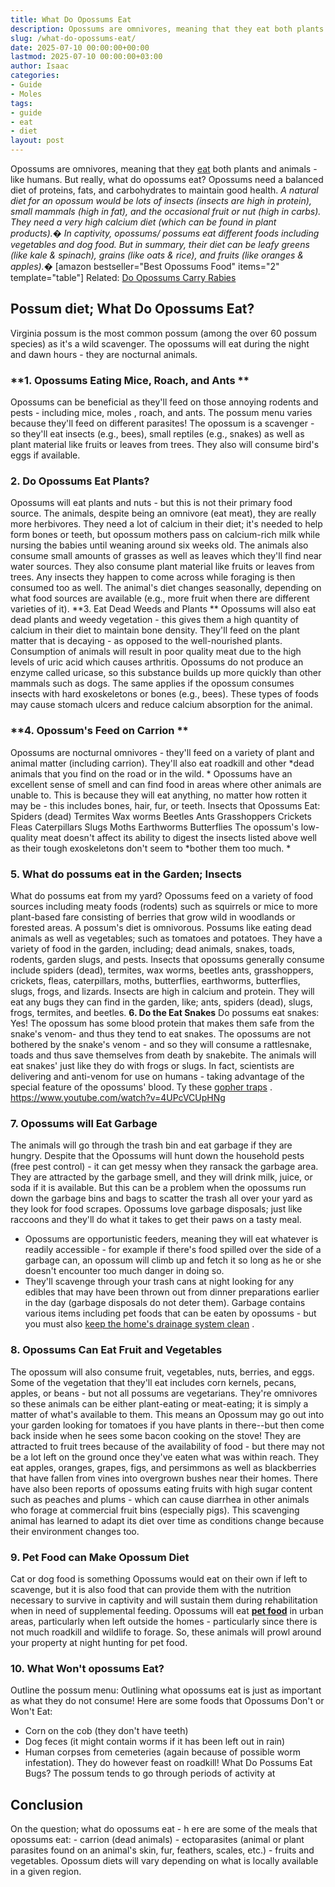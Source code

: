 ```yaml
---
title: What Do Opossums Eat
description: Opossums are omnivores, meaning that they eat both plants and animals - like humans. But really, what do opossums eat? Opossums need a balanced diet of...
slug: /what-do-opossums-eat/
date: 2025-07-10 00:00:00+00:00
lastmod: 2025-07-10 00:00:00+03:00
author: Isaac
categories:
- Guide
- Moles
tags:
- guide
- eat
- diet
layout: post
---
```

Opossums are omnivores, meaning that they [eat](https://pestpolicy.com/do-cats-eat-lizards/) both plants and animals - like humans. But really, what do opossums eat? Opossums need a balanced diet of proteins, fats, and carbohydrates to maintain good health.
*A natural diet for an opossum would be lots of insects (insects are high in protein), small mammals (high in fat), and the occasional fruit or nut (high in carbs). They need a very high calcium diet (which can be found in plant products).�*
*In captivity, opossums/ possums eat different foods including vegetables and dog food. But in summary, their diet can be leafy greens (like kale & spinach), grains (like oats & rice), and fruits (like oranges & apples).�*
[amazon bestseller="Best Opossums Food" items="2" template="table"]
Related:
[Do Opossums Carry Rabies](https://pestpolicy.com/do-opossums-carry-rabies/)
## Possum diet; What Do Opossums Eat?
Virginia possum is the most common possum (among the over 60 possum species) as it's a wild scavenger. The opossums will eat during the night and dawn hours - they are nocturnal animals.
### **1. Opossums Eating Mice, Roach, and Ants **
Opossums can be beneficial as they'll feed on those annoying rodents and pests - including mice,
moles
, roach, and ants. The possum menu varies because they'll feed on different parasites!
The opossum is a scavenger - so they'll eat insects (e.g., bees), small reptiles (e.g., snakes) as well as plant material like fruits or leaves from trees. They also will consume bird's eggs if available.
### 2. Do Opossums Eat Plants?
Opossums will eat plants and nuts - but this is not their primary food source. The animals, despite being an omnivore (eat meat), they are really more herbivores.
They need a lot of calcium in their diet; it's needed to help form bones or teeth, but opossum mothers pass on calcium-rich milk while nursing the babies until weaning around six weeks old.
The animals also consume small amounts of grasses as well as leaves which they'll find near water sources. They also consume plant material like fruits or leaves from trees.
Any insects they happen to come across while foraging is then consumed too as well. The animal's diet changes seasonally, depending on what food sources are available (e.g., more fruit when there are different varieties of it).
**3. Eat Dead Weeds and Plants **
Opossums will also eat dead plants and weedy vegetation - this gives them a high quantity of calcium in their diet to maintain bone density. They'll feed on the plant matter that is decaying - as opposed to the well-nourished plants.
Consumption of animals will result in poor quality meat due to the high levels of uric acid which causes arthritis. Opossums do not produce an enzyme called uricase, so this substance builds up more quickly than other mammals such as dogs.
The same applies if the opossum consumes insects with hard exoskeletons or bones (e.g., bees). These types of foods may cause stomach ulcers and reduce calcium absorption for the animal.
### **4. Opossum's Feed on Carrion **
Opossums are nocturnal omnivores - they'll feed on a variety of plant and animal matter (including carrion). They'll also eat roadkill and other
*dead animals that you find on the road or in the wild. *
Opossums have an excellent sense of smell and can find food in areas where other animals are unable to. This is because they will eat anything, no matter how rotten it may be - this includes bones, hair, fur, or teeth.
Insects that Opossums Eat: Spiders (dead) Termites Wax worms Beetles Ants Grasshoppers Crickets Fleas Caterpillars Slugs Moths Earthworms Butterflies
The opossum's low-quality meat doesn't affect its ability to digest the insects listed above well as their tough exoskeletons don't seem to
*bother them too much. *
### 5. What do possums eat in the Garden; Insects
What do possums eat from my yard? Opossums feed on a variety of food sources including meaty foods (rodents) such as squirrels or mice to more plant-based fare consisting of berries that grow wild in woodlands or forested areas.
A possum's diet is omnivorous. Possums like eating dead animals as well as vegetables; such as tomatoes and potatoes. They have a variety of food in the garden, including; dead animals, snakes, toads, rodents, garden slugs, and pests.
Insects that opossums generally consume include spiders (dead), termites, wax worms, beetles ants, grasshoppers, crickets, fleas, caterpillars, moths, butterflies, earthworms, butterflies, slugs, frogs, and lizards.
Insects are high in calcium and protein. They will eat any bugs they can find in the garden, like; ants, spiders (dead), slugs, frogs, termites, and beetles.
**6. Do the Eat Snakes**
Do possums eat snakes: Yes! The opossum has some blood protein that makes them safe from the snake's venom- and thus they tend to eat snakes.
The opossums are not bothered by the snake's venom - and so they will consume a rattlesnake, toads and thus save themselves from death by snakebite. The animals will eat snakes' just like they do with frogs or slugs.
In fact, scientists are delivering and anti-venom for use on humans - taking advantage of the special feature of the opossums' blood. Ty these
[gopher traps](https://pestpolicy.com/best-gopher-traps/)
.
https://www.youtube.com/watch?v=4UPcVCUpHNg
### **7. Opossums will Eat Garbage**
The animals will go through the trash bin and eat garbage if they are hungry. Despite that the Opossums will hunt down the household pests (free pest control) - it can get messy when they ransack the garbage area.
They are attracted by the garbage smell, and they will drink milk, juice, or soda if it is available. But this can be a problem when the opossums run down the garbage bins and bags to scatter the trash all over your yard as they look for food scrapes.
Opossums love garbage disposals; just like raccoons and they'll do what it takes to get their paws on a tasty meal.
- Opossums are opportunistic feeders, meaning they will eat whatever is readily accessible - for example if there's food spilled over the side of a garbage can, an opossum will climb up and fetch it so long as he or she doesn't encounter too much danger in doing so.
- They'll scavenge through your trash cans at night looking for any edibles that may have been thrown out from dinner preparations earlier in the day (garbage disposals do not deter them).
Garbage contains various items including pet foods that can be eaten by opossums - but you must also
[keep the home's drainage system clean](https://pestpolicy.com/best-drain-cleaner//)
.
### 8. Opossums Can Eat Fruit and Vegetables
The opossum will also consume fruit, vegetables, nuts, berries, and eggs. Some of the vegetation that they'll eat includes corn kernels, pecans, apples, or beans - but not all possums are vegetarians.
They're omnivores so these animals can be either plant-eating or meat-eating; it is simply a matter of what's available to them. This means an Opossum may go out into your garden looking for tomatoes if you have plants in there--but then come back inside when he sees some bacon cooking on the stove!
They are attracted to fruit trees because of the availability of food - but there may not be a lot left on the ground once they've eaten what was within reach.
They eat apples, oranges, grapes, figs, and persimmons as well as blackberries that have fallen from vines into overgrown bushes near their homes.
There have also been reports of opossums eating fruits with high sugar content such as peaches and plums - which can cause diarrhea in other animals who forage at commercial fruit bins (especially pigs).
This scavenging animal has learned to adapt its diet over time as conditions change because their environment changes too.
### 9. Pet Food can Make Opossum Diet
Cat or dog food is something Opossums would eat on their own if left to scavenge, but it is also food that can provide them with the nutrition necessary to survive in captivity and will sustain them during rehabilitation when in need of supplemental feeding.
Opossums will eat
[**pet food**](http://agrilifecdn.tamu.edu/txwildlifeservices/files/2016/08/Opossum.pdf)
in urban areas, particularly when left outside the homes - particularly since there is not much roadkill and wildlife to forage. So, these animals will prowl around your property at night hunting for pet food.
### 10. What Won't opossums Eat?
Outline the possum menu: Outlining what opossums eat is just as important as what they do not consume! Here are some foods that Opossums Don't or Won't Eat:
- Corn on the cob (they don't have teeth)
- Dog feces (it might contain worms if it has been left out in rain)
- Human corpses from cemeteries (again because of possible worm infestation). They do however feast on roadkill! What Do Possums Eat Bugs? The possum tends to go through periods of activity at
## Conclusion
On the question; what do opossums eat - h
ere are some of the meals that opossums eat: - carrion (dead animals) - ectoparasites (animal or plant parasites found on an animal's skin, fur, feathers, scales, etc.) - fruits and vegetables. Opossum diets will vary depending on what is locally available in a given region.